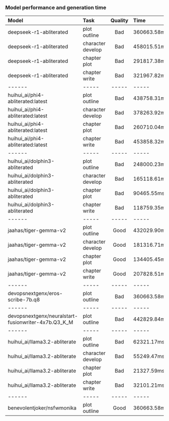 ### Model performance and generation time

| Model | Task | Quality | Time |
| :---- | :---- | :---: | :--- |
| deepseek-r1-abliterated | plot outline | Bad | 360663.58ms. |
| deepseek-r1-abliterated | character develop | Bad | 458015.51ms. |
| deepseek-r1-abliterated | chapter plot | Bad | 291817.38ms. |
| deepseek-r1-abliterated | chapter write | Bad | 321967.82ms. |
|------|-----|-----|-----|
| huihui_ai/phi4-abliterated:latest | plot outline | Bad | 438758.31ms. |
| huihui_ai/phi4-abliterated:latest | character develop | Bad | 378263.92ms. |
| huihui_ai/phi4-abliterated:latest | chapter plot | Bad | 260710.04ms. |
| huihui_ai/phi4-abliterated:latest | chapter write | Bad | 453858.32ms. |
|------|-----|-----|-----|
| huihui_ai/dolphin3-abliterated | plot outline | Bad | 248000.23ms.|
| huihui_ai/dolphin3-abliterated | character develop | Bad | 165118.61ms. |
| huihui_ai/dolphin3-abliterated | chapter plot | Bad | 90465.55ms. |
| huihui_ai/dolphin3-abliterated | chapter write | Bad | 118759.35ms. |
|------|-----|-----|-----|
| jaahas/tiger-gemma-v2 | plot outline | Good | 432029.90ms. |
| jaahas/tiger-gemma-v2 | character develop | Good | 181316.71ms. |
| jaahas/tiger-gemma-v2 | chapter plot | Good | 134405.45ms. |
| jaahas/tiger-gemma-v2 | chapter write | Good | 207828.51ms. |
|------|-----|-----|-----|
| devopsnextgenx/eros-scribe-7b.q8 | plot outline | Bad | 360663.58ms. |
|------|-----|-----|-----|
| devopsnextgenx/neuralstart-fusionwriter-4x7b.Q3_K_M | plot outline | Bad | 442829.84ms. |
|------|-----|-----|-----|
| huihui_ai/llama3.2-abliterate | plot outline | Bad | 62321.17ms. |
| huihui_ai/llama3.2-abliterate | character develop | Bad | 55249.47ms. |
| huihui_ai/llama3.2-abliterate | chapter plot | Bad | 21327.59ms. |
| huihui_ai/llama3.2-abliterate | chapter write | Bad | 32101.21ms. |
|------|-----|-----|-----|
| benevolentjoker/nsfwmonika | plot outline | Good | 360663.58ms. |

